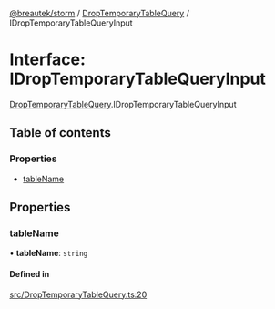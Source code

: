 [@breautek/storm](../README.md) / [DropTemporaryTableQuery](../modules/DropTemporaryTableQuery.md) / IDropTemporaryTableQueryInput

# Interface: IDropTemporaryTableQueryInput

[DropTemporaryTableQuery](../modules/DropTemporaryTableQuery.md).IDropTemporaryTableQueryInput

## Table of contents

### Properties

- [tableName](DropTemporaryTableQuery.IDropTemporaryTableQueryInput.md#tablename)

## Properties

### tableName

• **tableName**: `string`

#### Defined in

[src/DropTemporaryTableQuery.ts:20](https://github.com/breautek/storm/blob/8fb5f8c/src/DropTemporaryTableQuery.ts#L20)
